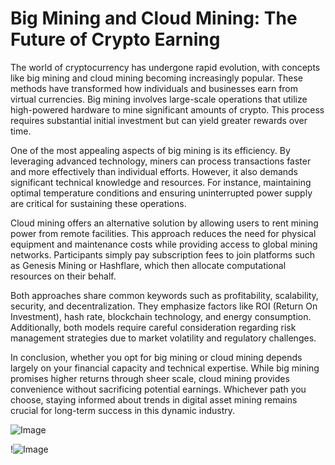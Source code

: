 # Big Mining and Cloud Mining: The Future of Crypto Earning

The world of cryptocurrency has undergone rapid evolution, with concepts like big mining and cloud mining becoming increasingly popular. These methods have transformed how individuals and businesses earn from virtual currencies. Big mining involves large-scale operations that utilize high-powered hardware to mine significant amounts of crypto. This process requires substantial initial investment but can yield greater rewards over time.

One of the most appealing aspects of big mining is its efficiency. By leveraging advanced technology, miners can process transactions faster and more effectively than individual efforts. However, it also demands significant technical knowledge and resources. For instance, maintaining optimal temperature conditions and ensuring uninterrupted power supply are critical for sustaining these operations.

Cloud mining offers an alternative solution by allowing users to rent mining power from remote facilities. This approach reduces the need for physical equipment and maintenance costs while providing access to global mining networks. Participants simply pay subscription fees to join platforms such as Genesis Mining or Hashflare, which then allocate computational resources on their behalf.

Both approaches share common keywords such as profitability, scalability, security, and decentralization. They emphasize factors like ROI (Return On Investment), hash rate, blockchain technology, and energy consumption. Additionally, both models require careful consideration regarding risk management strategies due to market volatility and regulatory challenges.

In conclusion, whether you opt for big mining or cloud mining depends largely on your financial capacity and technical expertise. While big mining promises higher returns through sheer scale, cloud mining provides convenience without sacrificing potential earnings. Whichever path you choose, staying informed about trends in digital asset mining remains crucial for long-term success in this dynamic industry.

![Image](https://github.com/user-attachments/assets/b6e7b7a2-655e-4d44-8baa-20c566a3cb65)

!![Image](https://github.com/user-attachments/assets/b6e7b7a2-655e-4d44-8baa-20c566a3cb65)